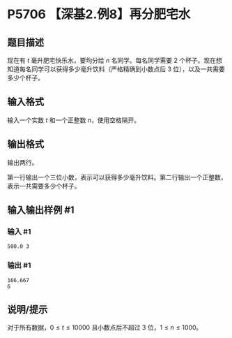 # P5706 【深基2.例8】再分肥宅水

## 题目描述

现在有 $t$ 毫升肥宅快乐水，要均分给 $n$ 名同学。每名同学需要 $2$ 个杯子。现在想知道每名同学可以获得多少毫升饮料（严格精确到小数点后 $3$ 位），以及一共需要多少个杯子。

## 输入格式

输入一个实数 $t$ 和一个正整数 $n$，使用空格隔开。

## 输出格式

输出两行。

第一行输出一个三位小数，表示可以获得多少毫升饮料。第二行输出一个正整数，表示一共需要多少个杯子。

## 输入输出样例 #1

### 输入 #1

```
500.0 3
```

### 输出 #1

```
166.667
6
```

## 说明/提示

对于所有数据，$0\leq t\leq 10000$ 且小数点后不超过 $3$ 位，$1\leq n\leq 1000$。